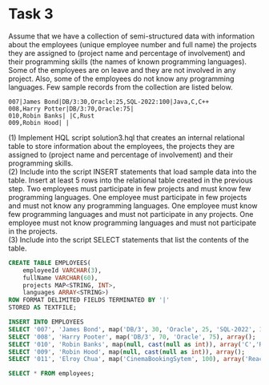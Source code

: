 # Task 3
Assume that we have a collection of semi-structured data with information about the 
employees (unique employee number and full name) the projects they are assigned to 
(project name and percentage of involvement) and their programming skills (the names of 
known programming languages). Some of the employees are on leave and they are not 
involved in any project. Also, some of the employees do not know any programming 
languages. Few sample records from the collection are listed below.

```
007|James Bond|DB/3:30,Oracle:25,SQL-2022:100|Java,C,C++
008,Harry Potter|DB/3:70,Oracle:75| 
010,Robin Banks| |C,Rust
009,Robin Hood| |
```

(1) Implement HQL script solution3.hql that creates an internal relational table to 
store information about the employees, the projects they are assigned to (project 
name and percentage of involvement) and their programming skills. \
(2) Include into the script INSERT statements that load sample data into the table.
Insert at least 5 rows into the relational table created in the previous step. Two 
employees must participate in few projects and must know few programming 
languages. One employee must participate in few projects and must not know any 
programming languages. One employee must know few programming languages and 
must not participate in any projects. One employee must not know programming 
languages and must not participate in the projects. \
(3) Include into the script SELECT statements that list the contents of the table.

```sql
CREATE TABLE EMPLOYEES(
    employeeId VARCHAR(3),
    fullName VARCHAR(60),
    projects MAP<STRING, INT>,
    languages ARRAY<STRING>)
ROW FORMAT DELIMITED FIELDS TERMINATED BY '|'
STORED AS TEXTFILE;

INSERT INTO EMPLOYEES
SELECT '007', 'James Bond', map('DB/3', 30, 'Oracle', 25, 'SQL-2022', 100), array('Java', 'C', 'C++');
SELECT '008', 'Harry Pooter', map('DB/3', 70, 'Oracle', 75), array();
SELECT '010', 'Robin Banks', map(null, cast(null as int)), array('C','Rust');
SELECT '009', 'Robin Hood', map(null, cast(null as int)), array();
SELECT '011', 'Elroy Chua', map('CinemaBookingSytem', 100), array('React', 'NextJS', 'Postgresql');

SELECT * FROM employees;

```